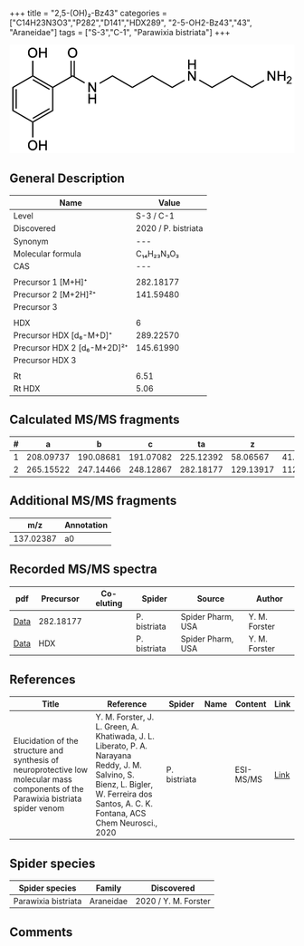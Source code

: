 +++
title = "2,5-(OH)₂-Bz43"
categories = ["C14H23N3O3","P282","D141","HDX289",
"2-5-OH2-Bz43","43",
"Araneidae"]
tags = ["S-3","C-1",
"Parawixia bistriata"]
+++

![](/img/2-5-OH2-Bz43.png)

## General Description

| Name                       | Value              |
|----------------------------|--------------------|
| Level                      | S-3 / C-1          |
| Discovered                 | 2020 / P. bistriata |
| Synonym                    | ---                |
| Molecular formula          | C₁₄H₂₃N₃O₃                   |
| CAS                        | ---                |
|                            |                    |
| Precursor 1 [M+H]⁺         | 282.18177                   |
| Precursor 2 [M+2H]²⁺       | 141.59480                   |
| Precursor 3                |                    |
|                            |                    |
| HDX                        | 6                   |
| Precursor HDX   [d₆-M+D]⁺   | 289.22570                   |
| Precursor HDX 2 [d₆-M+2D]²⁺ | 145.61990                   |
| Precursor HDX 3            |                    |
|                            |                    |
| Rt                         | 6.51                   |
| Rt HDX                     | 5.06                   |

## Calculated MS/MS fragments

| # | a         | b         | c         | ta        | z         | y         | tz        |
|---|-----------|-----------|-----------|-----------|-----------|-----------|-----------|
| 1 | 208.09737 | 190.08681 | 191.07082 | 225.12392 | 58.06567 | 41.03912 | 75.09222 |
| 2 | 265.15522 | 247.14466 | 248.12867 | 282.18177 | 129.13917 | 112.11262 | 146.16572 |

## Additional MS/MS fragments

| m/z       | Annotation |
|-----------|------------|
| 137.02387 | a0         |

## Recorded MS/MS spectra

| pdf                                             | Precursor | Co-eluting | Spider      | Source                       | Author        |
|-------------------------------------------------|-----------|------------|-------------|------------------------------|---------------|
| [Data](/pdf/P-bistriata/282_2-5-OH2-Bz43_Pb.pdf) | 282.18177 |           | P. bistriata | Spider Pharm, USA | Y. M. Forster |
| [Data](/pdf/P-bistriata/282_2-5-OH2-Bz43_Pb_HDX.pdf) | HDX |           | P. bistriata | Spider Pharm, USA | Y. M. Forster |


## References

| Title | Reference | Spider | Name | Content | Link |
|-------|-----------|--------|------|---------|------|
| Elucidation of the structure and synthesis of neuroprotective low molecular mass components of the Parawixia bistriata spider venom      | Y. M. Forster, J. L. Green, A. Khatiwada, J. L. Liberato, P. A. Narayana Reddy, J. M. Salvino, S. Bienz, L. Bigler, W. Ferreira dos Santos, A. C. K. Fontana, ACS Chem Neurosci., 2020          | P. bistriata       |      | ESI-MS/MS        | [Link](https://pubs.acs.org/doi/10.1021/acschemneuro.0c00007)     |

## Spider species

| Spider species     | Family     | Discovered           |
|--------------------|------------|----------------------|
| Parawixia bistriata | Araneidae | 2020 / Y. M. Forster |


## Comments